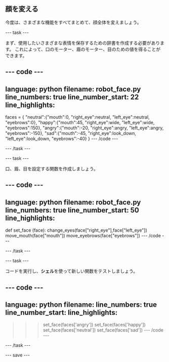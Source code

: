 ## 顔を変える

今度は、さまざまな機能をすべてまとめて、顔全体を変えましょう。

--- task ---

まず、使用したいさまざまな表情を保存するための辞書を作成する必要があります。 これによって、口のモーター、眉のモーター、目のための値を得ることができます。

--- code ---
---
language: python filename: robot_face.py line_numbers: true line_number_start: 22
line_highlights:
---

faces = { "neutral":{"mouth":0, "right_eye":neutral, "left_eye":neutral, "eyebrows":0}, "happy":{"mouth":45, "right_eye":wide, "left_eye":wide, "eyebrows":150}, "angry":{"mouth":-20, "right_eye":angry, "left_eye":angry, "eyebrows":-150}, "sad":{"mouth":-45, "right_eye":look_down, "left_eye":look_down, "eyebrows":-40} } --- /code ---

--- /task ---

--- task ---

口、眉、目を設定する関数を作成しましょう。

--- code ---
---
language: python filename: robot_face.py line_numbers: true line_number_start: 50
line_highlights:
---
def set_face (face): change_eyes(face["right_eye"],face["left_eye"]) move_mouth(face["mouth"]) move_eyebrows(face["eyebrows"]) --- /code ---

--- /task ---

--- task ---

コードを実行し、**シェル**を使って新しい関数をテストしましょう。

--- code ---
---
language: python filename: line_numbers: true line_number_start:
line_highlights:
---
> > > set_face(faces['angry']) set_face(faces['happy']) set_face(faces['neutral']) set_face(faces['sad']) --- /code ---

--- /task ---

--- save ---
